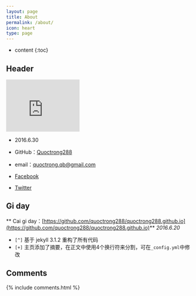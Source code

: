 ```yaml
---
layout: page
title: About
permalink: /about/
icon: heart
type: page
---
```


* content
{:toc}

## Header

<iframe src="https://githubbadge.appspot.com/gaohaoyang?s=1" style="border: 0;height: 142px;width: 200px;overflow: hidden;" frameBorder="0"></iframe>

* 2016.6.30 

* GitHub：[Quoctrong288](https://github.com/quoctrong288)
* email：quoctrong.qb@gmail.com
* [Facebook](https://www.facebook.com/quoctrong.qb)
* [Twitter](https://twitter.com/quoctrongqb)

## Gi day

** Cai gi day：[https://github.com/quoctrong288/quoctrong288.github.io](https://github.com/quoctrong288/quoctrong288.github.io)**
*2016.6.20*

* `[^]` 基于 jekyll 3.1.2 重构了所有代码
* `[+]` 主页添加了摘要，在正文中使用4个换行符来分割，可在`_config.yml`中修改

## Comments

{% include comments.html %}
